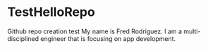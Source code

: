 # TestHelloRepo
Github repo creation test
My name is Fred Rodriguez. I am a multi-disciplined engineer that is focusing on app development.
